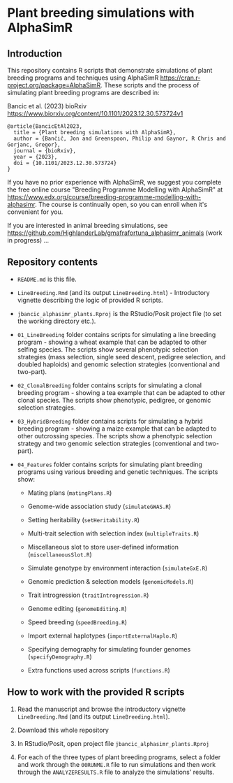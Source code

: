 # Plant breeding simulations with AlphaSimR

## Introduction

This repository contains R scripts that demonstrate simulations of plant breeding programs and techniques using AlphaSimR https://cran.r-project.org/package=AlphaSimR. These scripts and the process of simulating plant breeding programs are described in:

Bancic et al. (2023) bioRxiv https://www.biorxiv.org/content/10.1101/2023.12.30.573724v1

    @article{BancicEtAl2023,
      title = {Plant breeding simulations with AlphaSimR},
      author = {Bančič, Jon and Greenspoon, Philip and Gaynor, R Chris and Gorjanc, Gregor},
      journal = {bioRxiv},
      year = {2023},
      doi = {10.1101/2023.12.30.573724}
    }

If you have no prior experience with AlphaSimR, we suggest you complete the free online course "Breeding Programme Modelling with AlphaSimR" at https://www.edx.org/course/breeding-programme-modelling-with-alphasimr. The course is continually open, so you can enroll when it's convenient for you.

If you are interested in animal breeding simulations, see https://github.com/HighlanderLab/gmafrafortuna_alphasimr_animals (work in progress) ...

## Repository contents

  * `README.md` is this file.

  * `LineBreeding.Rmd` (and its output `LineBreeding.html`) - Introductory vignette describing the logic of provided R scripts. 

  * `jbancic_alphasimr_plants.Rproj` is the RStudio/Posit project file (to set the working directory etc.).

  * `01_LineBreeding` folder contains scripts for simulating a line breeding program - showing a wheat example that can be adapted to other selfing species. The scripts show several phenotypic selection strategies (mass selection, single seed descent, pedigree selection, and doubled haploids) and genomic selection strategies (conventional and two-part).

  * `02_ClonalBreeding` folder contains scripts for simulating a clonal breeding program - showing a tea example that can be adapted to other clonal species. The scripts show phenotypic, pedigree, or genomic selection strategies.

  * `03_HybridBreeding` folder contains scripts for simulating a hybrid breeding program - showing a maize example that can be adapted to other outcrossing species. The scripts show a phenotypic selection strategy and two genomic selection strategies (conventional and two-part).

  * `04_Features` folder contains scripts for simulating plant breeding programs using various breeding and genetic techniques. The scripts show:
  
    * Mating plans (`matingPlans.R`)

    * Genome-wide association study (`simulateGWAS.R`)

    * Setting heritability (`setHeritability.R`)

    * Multi-trait selection with selection index (`multipleTraits.R`)
   
    * Miscellaneous slot to store user-defined information (`miscellaneousSlot.R`)
   
    * Simulate genotype by environment interaction (`simulateGxE.R`)
   
    * Genomic prediction & selection models (`genomicModels.R`) 

    * Trait introgression (`traitIntrogression.R`)
  
    * Genome editing (`genomeEditing.R`)
    
    * Speed breeding (`speedBreeding.R`)
    
    * Import external haplotypes (`importExternalHaplo.R`)
    
    * Specifying demography for simulating founder genomes (`specifyDemography.R`)
    
    * Extra functions used across scripts (`functions.R`)

## How to work with the provided R scripts

  1) Read the manuscript and browse the introductory vignette `LineBreeding.Rmd` (and its output `LineBreeding.html`).

  1) Download this whole repository
  
  2) In RStudio/Posit, open project file `jbancic_alphasimr_plants.Rproj`
  
  3) For each of the three types of plant breeding programs, select a folder
     and work through the `00RUNME.R` file to run simulations and then work through
     the `ANALYZERESULTS.R` file to analyze the simulations' results.
